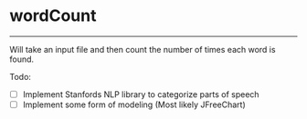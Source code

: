 # wordCount
---
Will take an input file and then count the number of times each word is found.

Todo:

- [ ] Implement Stanfords NLP library to categorize parts of speech
- [ ] Implement some form of modeling (Most likely JFreeChart)
